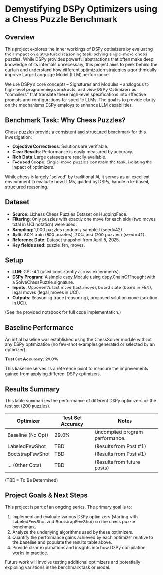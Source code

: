 # Demystifying DSPy Optimizers using a Chess Puzzle Benchmark

## Overview

This project explores the inner workings of DSPy optimizers by evaluating their impact on a structured reasoning task: solving single-move chess puzzles. While DSPy provides powerful abstractions that often make deep knowledge of its internals unnecessary, this project aims to peek behind the curtain and understand how different optimization strategies algorithmically improve Large Language Model (LLM) performance.

We use DSPy's core concepts – Signatures and Modules – analogous to high-level programming constructs, and view DSPy Optimizers as "compilers" that translate these high-level specifications into effective prompts and configurations for specific LLMs. The goal is to provide clarity on the mechanisms DSPy employs to enhance LLM capabilities.

## Benchmark Task: Why Chess Puzzles?

Chess puzzles provide a consistent and structured benchmark for this investigation:

- **Objective Correctness**: Solutions are verifiable.
- **Clear Results**: Performance is easily measured by accuracy.
- **Rich Data**: Large datasets are readily available.
- **Focused Scope**: Single-move puzzles constrain the task, isolating the impact of optimizers.

While chess is largely "solved" by traditional AI, it serves as an excellent environment to evaluate how LLMs, guided by DSPy, handle rule-based, structured reasoning.

## Dataset

- **Source**: Lichess Chess Puzzles Dataset on HuggingFace.
- **Filtering**: Only puzzles with exactly one move for each side (two moves total in UCI notation) were used.
- **Sampling**: 1,000 puzzles randomly sampled (seed=42).
- **Split**: 80% train (800 puzzles), 20% test (200 puzzles) (seed=42).
- **Reference Date**: Dataset snapshot from April 5, 2025.
- **Key fields used**: puzzle_fen, moves.

## Setup

- **LLM**: GPT-4.1 (used consistently across experiments).
- **DSPy Program**: A simple dspy.Module using dspy.ChainOfThought with a SolveChessPuzzle signature.
- **Inputs**: Opponent's last move (last_move), board state (board in FEN), legal moves (legal_moves in UCI).
- **Outputs**: Reasoning trace (reasoning), proposed solution move (solution in UCI).

(See the provided notebook for full code implementation.)

## Baseline Performance

An initial baseline was established using the ChessSolver module without any DSPy optimization (no few-shot examples generated or selected by an optimizer).

**Test Set Accuracy**: 29.0%

This baseline serves as a reference point to measure the improvements gained from applying different DSPy optimizers.

## Results Summary

This table summarizes the performance of different DSPy optimizers on the test set (200 puzzles).

| Optimizer | Test Set Accuracy | Notes |
|-----------|------------------|-------|
| Baseline (No Opt) | 29.0% | Uncompiled program performance. |
| LabeledFewShot | TBD | (Results from Post #1) |
| BootstrapFewShot | TBD | (Results from Post #1) |
| ... (Other Opts) | TBD | (Results from future posts) |

(TBD = To Be Determined)

## Project Goals & Next Steps

This project is part of an ongoing series. The primary goal is to:

1. Implement and evaluate various DSPy optimizers (starting with LabeledFewShot and BootstrapFewShot) on the chess puzzle benchmark.
2. Analyze the underlying algorithms used by these optimizers.
3. Quantify the performance gains achieved by each optimizer relative to the baseline and populate the results table above.
4. Provide clear explanations and insights into how DSPy compilation works in practice.

Future work will involve testing additional optimizers and potentially exploring variations in the benchmark task or model.